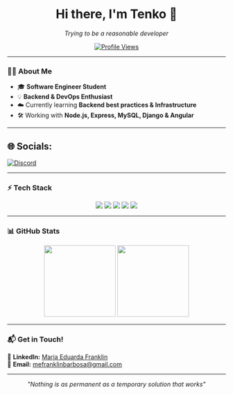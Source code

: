 <h1 align="center">Hi there, I'm Tenko 👋</h1>

<p align="center">
  <i>Trying to be a reasonable developer</i>
</p>

<p align="center">
  <a href="https://github.com/Tenko404">
    <img src="https://komarev.com/ghpvc/?username=seuusuario&label=Profile%20Views&color=blue&style=flat" alt="Profile Views" />
  </a>
</p>

---

### 👩‍💻 About Me
- 🎓 **Software Engineer Student**  
- 💡 **Backend & DevOps Enthusiast**  
- ☁️ Currently learning **Backend best practices & Infrastructure**  
- 🛠️ Working with **Node.js, Express, MySQL, Django & Angular**  

---

## 🌐 Socials:
[![Discord](https://img.shields.io/badge/Discord-%237289DA.svg?logo=discord&logoColor=white)](https://discord.gg/tenko_404) 

---

### ⚡ Tech Stack
<p align="center">
  <img src="https://img.shields.io/badge/Node.js-43853D?style=for-the-badge&logo=node.js&logoColor=white" />
  <img src="https://img.shields.io/badge/Express.js-000000?style=for-the-badge&logo=express&logoColor=white" />
  <img src="https://img.shields.io/badge/MySQL-4479A1?style=for-the-badge&logo=mysql&logoColor=white" />
  <img src="https://img.shields.io/badge/Python-3776AB?style=for-the-badge&logo=python&logoColor=white" />
  <img src="https://img.shields.io/badge/Git-F05032?style=for-the-badge&logo=git&logoColor=white" />
</p>

---

### 📊 GitHub Stats
<p align="center">
  <img src="https://github-readme-stats.vercel.app/api?username=Tenko404&show_icons=true&theme=radical&hide_border=true" height="165" />
  <img src="https://github-readme-stats.vercel.app/api/top-langs/?username=Tenko404&layout=compact&theme=radical&hide_border=true" height="165" />
</p>

---

### 📬 Get in Touch!
💼 **LinkedIn:** [Maria Eduarda Franklin](https://www.linkedin.com/in/maria-eduarda-franklin-barbosa/)  
📧 **Email:** mefranklinbarbosa@gmail.com

---

<p align="center">
  <i>"Nothing is as permanent as a temporary solution that works"</i>
</p>
